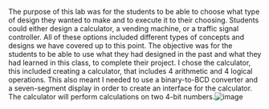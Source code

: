 The purpose of this lab was for the students to be able to choose what type of design they wanted to make and to execute it to their choosing. Students could either design a calculator, a vending machine, or a traffic signal controller. All of these options included different types of concepts and designs we have covered up to this point. The objective was for the students to be able to use what they had designed in the past and what they had learned in this class, to complete their project. I chose the calculator, this included creating a calculator, that includes 4 arithmetic and 4 logical operations. This also meant I needed to use a binary-to-BCD converter and a seven-segment display in order to create an interface for the calculator. The calculator will perform calculations on two 4-bit numbers.![image](https://github.com/user-attachments/assets/80aab633-bcc2-47ca-939e-aee9b137df23)
